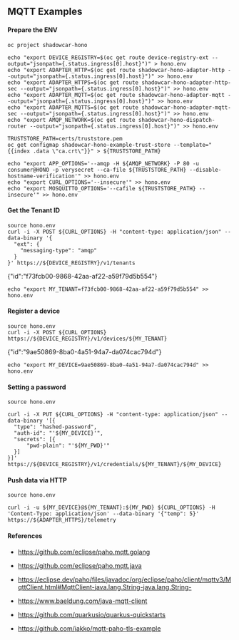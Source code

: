 ## MQTT Examples


#### Prepare the ENV

```shell
oc project shadowcar-hono

echo "export DEVICE_REGISTRY=$(oc get route device-registry-ext --output="jsonpath={.status.ingress[0].host}")" > hono.env
echo "export ADAPTER_HTTP=$(oc get route shadowcar-hono-adapter-http --output="jsonpath={.status.ingress[0].host}")" >> hono.env
echo "export ADAPTER_HTTPS=$(oc get route shadowcar-hono-adapter-http-sec --output="jsonpath={.status.ingress[0].host}")" >> hono.env
echo "export ADAPTER_MQTT=$(oc get route shadowcar-hono-adapter-mqtt --output="jsonpath={.status.ingress[0].host}")" >> hono.env
echo "export ADAPTER_MQTTS=$(oc get route shadowcar-hono-adapter-mqtt-sec --output="jsonpath={.status.ingress[0].host}")" >> hono.env
echo "export AMQP_NETWORK=$(oc get route shadowcar-hono-dispatch-router --output="jsonpath={.status.ingress[0].host}")" >> hono.env

TRUSTSTORE_PATH=certs/truststore.pem
oc get configmap shadowcar-hono-example-trust-store --template="{{index .data \"ca.crt\"}}" > ${TRUSTSTORE_PATH}

echo "export APP_OPTIONS='--amqp -H ${AMQP_NETWORK} -P 80 -u consumer@HONO -p verysecret --ca-file ${TRUSTSTORE_PATH} --disable-hostname-verification'" >> hono.env
echo "export CURL_OPTIONS='--insecure'" >> hono.env
echo "export MOSQUITTO_OPTIONS='--cafile ${TRUSTSTORE_PATH} --insecure'" >> hono.env
```

#### Get the Tenant ID

```shell
source hono.env
curl -i -X POST ${CURL_OPTIONS} -H "content-type: application/json" --data-binary '{
  "ext": {
    "messaging-type": "amqp"
  }
}' https://${DEVICE_REGISTRY}/v1/tenants
```

{"id":"f73fcb00-9868-42aa-af22-a59f79d5b554"}
```shell
echo "export MY_TENANT=f73fcb00-9868-42aa-af22-a59f79d5b554" >> hono.env
```

#### Register a device

```shell
source hono.env
curl -i -X POST ${CURL_OPTIONS} https://${DEVICE_REGISTRY}/v1/devices/${MY_TENANT}
```

{"id":"9ae50869-8ba0-4a51-94a7-da074cac794d"}
```shell
echo "export MY_DEVICE=9ae50869-8ba0-4a51-94a7-da074cac794d" >> hono.env
```

#### Setting a password

```shell
source hono.env

curl -i -X PUT ${CURL_OPTIONS} -H "content-type: application/json" --data-binary '[{
  "type": "hashed-password",
  "auth-id": "'${MY_DEVICE}'",
  "secrets": [{
      "pwd-plain": "'${MY_PWD}'"
  }]
}]' https://${DEVICE_REGISTRY}/v1/credentials/${MY_TENANT}/${MY_DEVICE}
```

#### Push data via HTTP

```shell
source hono.env

curl -i -u ${MY_DEVICE}@${MY_TENANT}:${MY_PWD} ${CURL_OPTIONS} -H 'Content-Type: application/json' --data-binary '{"temp": 5}' https://${ADAPTER_HTTPS}/telemetry
```


#### References

- https://github.com/eclipse/paho.mqtt.golang

- https://github.com/eclipse/paho.mqtt.java
- https://eclipse.dev/paho/files/javadoc/org/eclipse/paho/client/mqttv3/MqttClient.html#MqttClient-java.lang.String-java.lang.String-

- https://www.baeldung.com/java-mqtt-client

- https://github.com/quarkusio/quarkus-quickstarts
- https://github.com/iakko/mqtt-paho-tls-example
